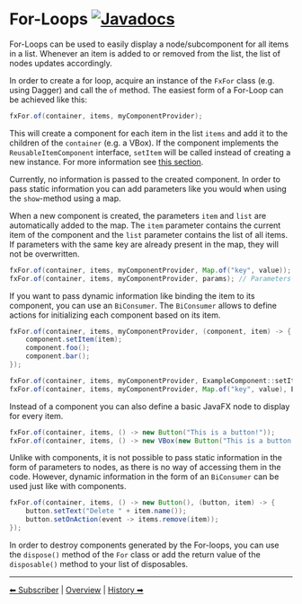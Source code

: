 # For-Loops [![Javadocs](https://javadoc.io/badge2/org.fulib/fulibFx/Javadocs.svg?color=green)](https://javadoc.io/doc/org.fulib/fulibFx/latest/org/fulib/fx/constructs/forloop/FxFor.html)

For-Loops can be used to easily display a node/subcomponent for all items in a list. Whenever an item is added to or
removed from the list, the list of nodes updates accordingly.

In order to create a for loop, acquire an instance of the `FxFor` class (e.g. using Dagger) and call the `of` method.
The easiest form of a For-Loop can be achieved like this:

```java
fxFor.of(container, items, myComponentProvider);
```

This will create a component for each item in the list `items` and add it to the children of the `container` (e.g. a VBox).
If the component implements the `ReusableItemComponent` interface, `setItem` will be called instead of creating a new instance.
For more information see [this section](7-componentlistcell.md#reusableitemcomponent-).

Currently, no information is passed to the created component. In order to pass static information you can add
parameters like you would when using the `show`-method using a map.

When a new component is created, the parameters `item` and `list` are automatically added to the map. 
The `item` parameter contains the current item of the component and the `list` parameter contains the list of all items.
If parameters with the same key are already present in the map, they will not be overwritten.

```java
fxFor.of(container, items, myComponentProvider, Map.of("key", value));
fxFor.of(container, items, myComponentProvider, params); // Parameters can be taken from the @Params annotation for example
```

If you want to pass dynamic information like binding the item to its component, you can use an `BiConsumer`.
The `BiConsumer` allows to define actions for initializing each component based on its item.

```java
fxFor.of(container, items, myComponentProvider, (component, item) -> {
    component.setItem(item);
    component.foo();
    component.bar();
});

fxFor.of(container, items, myComponentProvider, ExampleComponent::setItem); // Short form using method references
fxFor.of(container, items, myComponentProvider, Map.of("key", value), ExampleComponent::setItem); // Static and dynamic information can be passed together
```

Instead of a component you can also define a basic JavaFX node to display for every item.

```java
fxFor.of(container, items, () -> new Button("This is a button!"));
fxFor.of(container, items, () -> new VBox(new Button("This is a button!"))); // Nodes can have children
```

Unlike with components, it is not possible to pass static information in the form of parameters to nodes, as there is no
way of accessing them in the code. However, dynamic information in the form of an `BiConsumer` can be used just like with
components.

```java
fxFor.of(container, items, () -> new Button(), (button, item) -> {
    button.setText("Delete " + item.name());
    button.setOnAction(event -> items.remove(item));
});
```

In order to destroy components generated by the For-loops, you can use the `dispose()` method of the `For` class or add
the return value of the `disposable()` method to your list of disposables.

---

[⬅ Subscriber](1-subscriber.md) | [Overview](README.md) | [History ➡](3-history.md)
